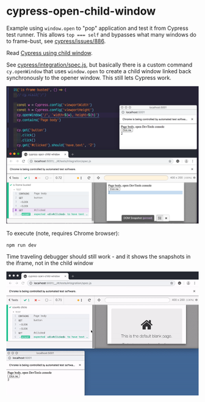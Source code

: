 # cypress-open-child-window

Example using `window.open` to "pop" application and test it from Cypress test runner. This allows `top === self` and bypasses what many windows do to frame-bust, see [cypress/issues/886](https://github.com/cypress-io/cypress/issues/886).

Read [Cypress using child window](https://glebbahmutov.com/blog/cypress-using-child-window/).

See [cypress/integration/spec.js](cypress/integration/spec.js), but basically there is a custom command `cy.openWindow` that uses `window.open` to create a child window linked back synchronously to the opener window. This still lets Cypress work.

![Child window](images/child-window.png)

To execute (note, requires Chrome browser):

```shell
npm run dev
```

Time traveling debugger should still work - and it shows the snapshots in the iframe, not in the child window

![Debugging](images/child-window.gif)
